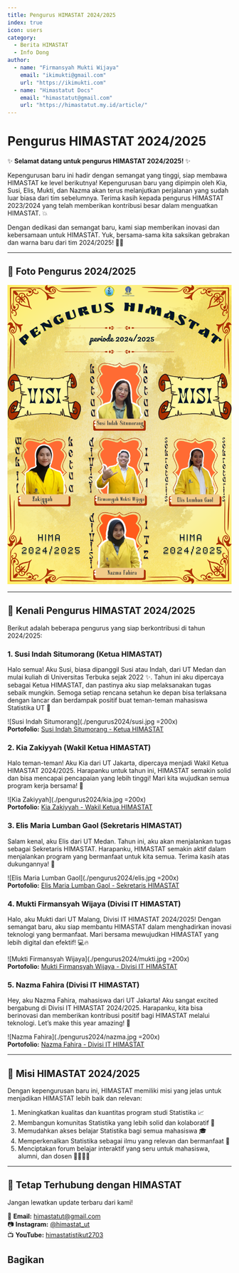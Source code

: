 ```yaml
--- 
title: Pengurus HIMASTAT 2024/2025
index: true
icon: users
category:
  - Berita HIMASTAT
  - Info Dong
author:
  - name: "Firmansyah Mukti Wijaya"
    email: "ikimukti@gmail.com"
    url: "https://ikimukti.com"
  - name: "Himastatut Docs"
    email: "himastatut@gmail.com"
    url: "https://himastatut.my.id/article/"
--- 
```


# Pengurus HIMASTAT 2024/2025

✨ **Selamat datang untuk pengurus HIMASTAT 2024/2025!** ✨

Kepengurusan baru ini hadir dengan semangat yang tinggi, siap membawa HIMASTAT ke level berikutnya! Kepengurusan baru yang dipimpin oleh Kia, Susi, Elis, Mukti, dan Nazma akan terus melanjutkan perjalanan yang sudah luar biasa dari tim sebelumnya. Terima kasih kepada pengurus HIMASTAT 2023/2024 yang telah memberikan kontribusi besar dalam menguatkan HIMASTAT. 💥

Dengan dedikasi dan semangat baru, kami siap memberikan inovasi dan kebersamaan untuk HIMASTAT. Yuk, bersama-sama kita saksikan gebrakan dan warna baru dari tim 2024/2025! 💪💫

--- 

## 📸 Foto Pengurus 2024/2025

![Banner Pengurus HIMASTAT 2024/2025](./pengurus2024/banner.png)

--- 

## 🌟 Kenali Pengurus HIMASTAT 2024/2025

Berikut adalah beberapa pengurus yang siap berkontribusi di tahun 2024/2025:

### 1. **Susi Indah Situmorang (Ketua HIMASTAT)**

Halo semua! Aku Susi, biasa dipanggil Susi atau Indah, dari UT Medan dan mulai kuliah di Universitas Terbuka sejak 2022 ✨. Tahun ini aku dipercaya sebagai Ketua HIMASTAT, dan pastinya aku siap melaksanakan tugas sebaik mungkin. Semoga setiap rencana setahun ke depan bisa terlaksana dengan lancar dan berdampak positif buat teman-teman mahasiswa Statistika UT 🌟

![Susi Indah Situmorang](./pengurus2024/susi.jpg =200x)  
**Portofolio:** [Susi Indah Situmorang - Ketua HIMASTAT](/jepret/jepret2024/portofolio/mhs-044845085.md)

### 2. **Kia Zakiyyah (Wakil Ketua HIMASTAT)**

Halo teman-teman! Aku Kia dari UT Jakarta, dipercaya menjadi Wakil Ketua HIMASTAT 2024/2025. Harapanku untuk tahun ini, HIMASTAT semakin solid dan bisa mencapai pencapaian yang lebih tinggi! Mari kita wujudkan semua program kerja bersama! 💫

![Kia Zakiyyah](./pengurus2024/kia.jpg =200x)  
**Portofolio:** [Kia Zakiyyah - Wakil Ketua HIMASTAT](/jepret/jepret2024/portofolio/mhs-043164149.md)

### 3. **Elis Maria Lumban Gaol (Sekretaris HIMASTAT)**

Salam kenal, aku Elis dari UT Medan. Tahun ini, aku akan menjalankan tugas sebagai Sekretaris HIMASTAT. Harapanku, HIMASTAT semakin aktif dalam menjalankan program yang bermanfaat untuk kita semua. Terima kasih atas dukungannya! 🎯

![Elis Maria Lumban Gaol](./pengurus2024/elis.jpg =200x)  
**Portofolio:** [Elis Maria Lumban Gaol - Sekretaris HIMASTAT](/jepret/jepret2024/portofolio/mhs-044875482.md)

### 4. **Mukti Firmansyah Wijaya (Divisi IT HIMASTAT)**

Halo, aku Mukti dari UT Malang, Divisi IT HIMASTAT 2024/2025! Dengan semangat baru, aku siap membantu HIMASTAT dalam menghadirkan inovasi teknologi yang bermanfaat. Mari bersama mewujudkan HIMASTAT yang lebih digital dan efektif! 💻🔥

![Mukti Firmansyah Wijaya](./pengurus2024/mukti.jpg =200x)  
**Portofolio:** [Mukti Firmansyah Wijaya - Divisi IT HIMASTAT](/jepret/jepret2024/portofolio/mhs-050900568.md)

### 5. **Nazma Fahira (Divisi IT HIMASTAT)**

Hey, aku Nazma Fahira, mahasiswa dari UT Jakarta! Aku sangat excited bergabung di Divisi IT HIMASTAT 2024/2025. Harapanku, kita bisa berinovasi dan memberikan kontribusi positif bagi HIMASTAT melalui teknologi. Let’s make this year amazing! 🚀

![Nazma Fahira](./pengurus2024/nazma.jpg =200x)  
**Portofolio:** [Nazma Fahira - Divisi IT HIMASTAT](/jepret/jepret2024/portofolio/mhs-053284089.md)

--- 

## 🎯 Misi HIMASTAT 2024/2025

Dengan kepengurusan baru ini, HIMASTAT memiliki misi yang jelas untuk menjadikan HIMASTAT lebih baik dan relevan:

1. Meningkatkan kualitas dan kuantitas program studi Statistika 📈
2. Membangun komunitas Statistika yang lebih solid dan kolaboratif 🤝
3. Memudahkan akses belajar Statistika bagi semua mahasiswa 🎓
4. Memperkenalkan Statistika sebagai ilmu yang relevan dan bermanfaat 🌟
5. Menciptakan forum belajar interaktif yang seru untuk mahasiswa, alumni, dan dosen 👨‍🎓👩‍🏫

--- 

## 🔗 Tetap Terhubung dengan HIMASTAT

Jangan lewatkan update terbaru dari kami!

📧 **Email:** himastatut@gmail.com  
📷 **Instagram:** [@himastat_ut](https://instagram.com/himastat_ut)  
📺 **YouTube:** [himastatistikut2703](https://youtube.com/@himastat_ut)


## Bagikan
<Share colorful />
<GitContributors />
<GitChangelog />